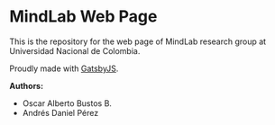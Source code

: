 # MindLab Web Page

This is the repository for the web page of MindLab research group at Universidad Nacional de Colombia.

Proudly made with [GatsbyJS](https://www.gatsbyjs.com/).


__Authors:__

* Oscar Alberto Bustos B.
* Andrés Daniel Pérez